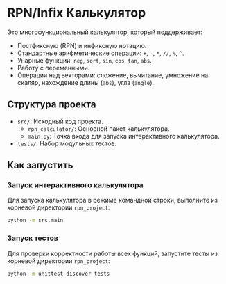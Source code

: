 # RPN/Infix Калькулятор

Это многофункциональный калькулятор, который поддерживает:
- Постфиксную (RPN) и инфиксную нотацию.
- Стандартные арифметические операции: `+`, `-`, `*`, `//`, `%`, `^`.
- Унарные функции: `neg`, `sqrt`, `sin`, `cos`, `tan`, `abs`.
- Работу с переменными.
- Операции над векторами: сложение, вычитание, умножение на скаляр, нахождение длины (`abs`), угла (`angle`).

## Структура проекта

- `src/`: Исходный код проекта.
  - `rpn_calculator/`: Основной пакет калькулятора.
  - `main.py`: Точка входа для запуска интерактивного калькулятора.
- `tests/`: Набор модульных тестов.

## Как запустить

### Запуск интерактивного калькулятора

Для запуска калькулятора в режиме командной строки, выполните из корневой директории `rpn_project`:

```bash
python -m src.main
```

### Запуск тестов

Для проверки корректности работы всех функций, запустите тесты из корневой директории `rpn_project`:

```bash
python -m unittest discover tests
```